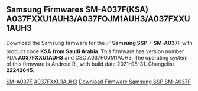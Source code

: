 <h2>Samsung Firmwares SM-A037F(KSA) A037FXXU1AUH3/A037FOJM1AUH3/A037FXXU1AUH3</h2>
Download the Samsung firmware for the ✅ <strong>Samsung SSP </strong> ⭐ <strong>SM-A037F</strong> with product code <strong>KSA</strong> <strong> from Saudi Arabia</strong>. This firmware has version number PDA <strong>A037FXXU1AUH3</strong> and CSC A037FOJM1AUH3. The operating system of this firmware is Android R , with build date 2021-08-31. Changelist <strong>22242645</strong>.


[SM-A037F](https://samfirm.shop/samsung/model/SM-A037F)
[A037FXXU1AUH3](https://samfirm.shop/samsung/pda/A037FXXU1AUH3)
[Download Firmware Samsung SSP SM-A037F](https://samfirm.shop/samsung/firmware/451266)

